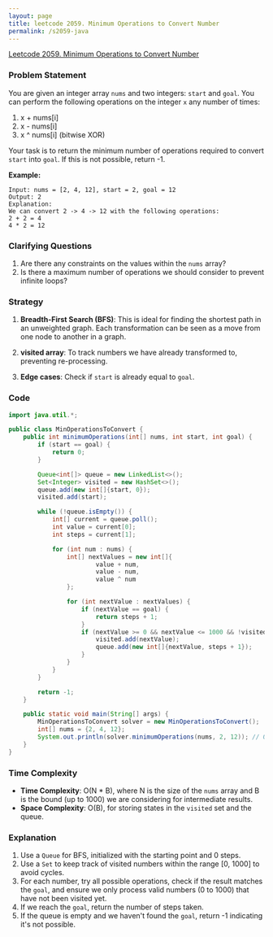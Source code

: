 ```yaml
---
layout: page
title: leetcode 2059. Minimum Operations to Convert Number
permalink: /s2059-java
---
```

[Leetcode 2059. Minimum Operations to Convert Number](https://algoadvance.github.io/algoadvance/l2059)
### Problem Statement
You are given an integer array `nums` and two integers: `start` and `goal`. You can perform the following operations on the integer `x` any number of times:

1. x + nums[i]
2. x - nums[i]
3. x ^ nums[i] (bitwise XOR)

Your task is to return the minimum number of operations required to convert `start` into `goal`. If this is not possible, return -1.

**Example:**
```
Input: nums = [2, 4, 12], start = 2, goal = 12
Output: 2
Explanation:
We can convert 2 -> 4 -> 12 with the following operations:
2 + 2 = 4
4 * 2 = 12
```

### Clarifying Questions
1. Are there any constraints on the values within the `nums` array?
2. Is there a maximum number of operations we should consider to prevent infinite loops?

### Strategy

1. **Breadth-First Search (BFS)**: This is ideal for finding the shortest path in an unweighted graph. Each transformation can be seen as a move from one node to another in a graph.

2. **visited array**: To track numbers we have already transformed to, preventing re-processing.

3. **Edge cases**: Check if `start` is already equal to `goal`.

### Code

```java
import java.util.*;

public class MinOperationsToConvert {
    public int minimumOperations(int[] nums, int start, int goal) {
        if (start == goal) {
            return 0;
        }

        Queue<int[]> queue = new LinkedList<>();
        Set<Integer> visited = new HashSet<>();
        queue.add(new int[]{start, 0});
        visited.add(start);

        while (!queue.isEmpty()) {
            int[] current = queue.poll();
            int value = current[0];
            int steps = current[1];

            for (int num : nums) {
                int[] nextValues = new int[]{
                        value + num,
                        value - num,
                        value ^ num
                };

                for (int nextValue : nextValues) {
                    if (nextValue == goal) {
                        return steps + 1;
                    }
                    if (nextValue >= 0 && nextValue <= 1000 && !visited.contains(nextValue)) {
                        visited.add(nextValue);
                        queue.add(new int[]{nextValue, steps + 1});
                    }
                }
            }
        }

        return -1;
    }

    public static void main(String[] args) {
        MinOperationsToConvert solver = new MinOperationsToConvert();
        int[] nums = {2, 4, 12};
        System.out.println(solver.minimumOperations(nums, 2, 12)); // Output: 2
    }
}
```

### Time Complexity

- **Time Complexity**: O(N * B), where N is the size of the `nums` array and B is the bound (up to 1000) we are considering for intermediate results.
- **Space Complexity**: O(B), for storing states in the `visited` set and the queue.

### Explanation

1. Use a `Queue` for BFS, initialized with the starting point and 0 steps.
2. Use a `Set` to keep track of visited numbers within the range [0, 1000] to avoid cycles.
3. For each number, try all possible operations, check if the result matches the `goal`, and ensure we only process valid numbers (0 to 1000) that have not been visited yet.
4. If we reach the `goal`, return the number of steps taken.
5. If the queue is empty and we haven't found the `goal`, return -1 indicating it's not possible.